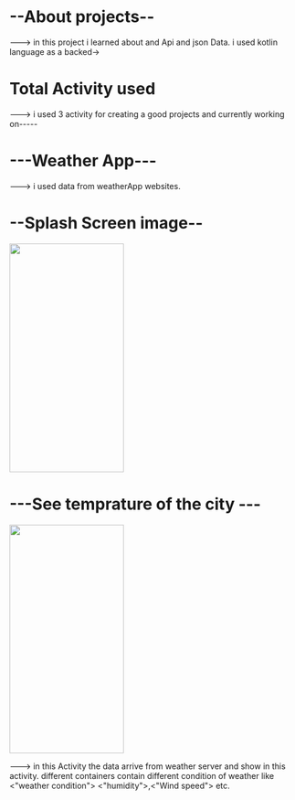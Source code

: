 # --About projects--
---> in this project i learned about and  Api and json Data. i used kotlin language as a backed->
# Total Activity used
 ---> i used 3 activity for creating a good projects and currently working on-----

 # ---Weather App---
 ---> i used data from weatherApp websites.
 
 # --Splash Screen image--
<img src="https://github.com/kumarpankajkumar123/WeatherApp/assets/119131154/97b0862c-04f9-43c1-b6ad-465909d6c27c"  width="200" height="400" />

# ---See temprature of the city ---
<img src="https://github.com/kumarpankajkumar123/WeatherApp/assets/119131154/4f2f3a08-b9bf-43ed-9311-905a73cce77e"  width="200" height="400" />

---> in this Activity the data arrive from weather server and show in this activity. different containers contain different condition of weather like <"weather condition"> <"humidity">,<"Wind speed"> etc.


